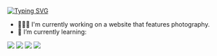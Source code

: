 <!-- **Kr1s7on/Kr1s7on** is a ✨ _special_ ✨ repository because its `README.md` (this file) appears on your GitHub profile. -->
<!-- Typing SVG from DenverCoder1/readme-typing-svg -->
[![Typing SVG](https://readme-typing-svg.demolab.com?font=Urbanist&weight=500&size=33&duration=3300&pause=200&color=9EF776&random=false&width=700&lines=Hi%2C+I'm+Kriston%2C+a+Y0+student+in+NYP.;Salut%2C+je+suis+Kriston%2C+un+%C3%A9tudiant+de+NYP.;Hallo%2C+ich+bin+Kriston%2C+Student+am+NYP)](https://git.io/typing-svg)

- 👨🏻‍💻 I'm currently working on a website that features photography.
- 🌱 I’m currently learning:

<img src="https://img.shields.io/badge/HTML5-F16529?style=for-the-badge&logo=html5&logoColor=white" /> <img src="https://img.shields.io/badge/CSS3-1572B6?style=for-the-badge&logo=css3&logoColor=white" /> <img src="https://img.shields.io/badge/Python-239120?style=for-the-badge&logo=python&logoColor=white" />     <img src="https://img.shields.io/badge/Bootstrap-563D7C?style=for-the-badge&logo=bootstrap&logoColor=white" />
